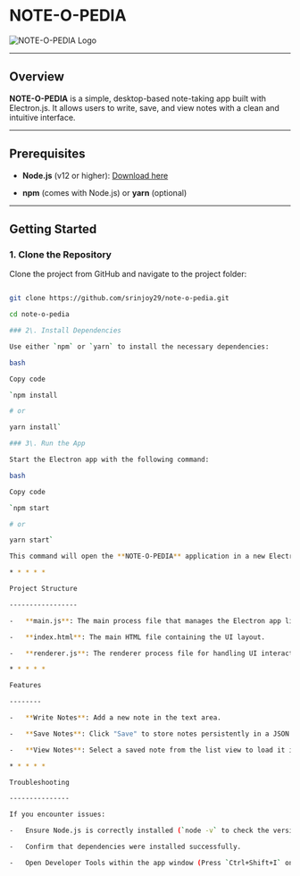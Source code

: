 # NOTE-O-PEDIA

![NOTE-O-PEDIA Logo](https://github.com/user-attachments/assets/fe73b0c9-89d2-42de-9b6e-04e664d8d03e)

---

## Overview

**NOTE-O-PEDIA** is a simple, desktop-based note-taking app built with Electron.js. It allows users to write, save, and view notes with a clean and intuitive interface.

---

## Prerequisites

- **Node.js** (v12 or higher): [Download here](https://nodejs.org/)

- **npm** (comes with Node.js) or **yarn** (optional)

---

## Getting Started

### 1. Clone the Repository

Clone the project from GitHub and navigate to the project folder:

```bash

git clone https://github.com/srinjoy29/note-o-pedia.git

cd note-o-pedia

### 2\. Install Dependencies

Use either `npm` or `yarn` to install the necessary dependencies:

bash

Copy code

`npm install

# or

yarn install`

### 3\. Run the App

Start the Electron app with the following command:

bash

Copy code

`npm start

# or

yarn start`

This command will open the **NOTE-O-PEDIA** application in a new Electron window.

* * * * *

Project Structure

-----------------

-   **main.js**: The main process file that manages the Electron app lifecycle and handles saving/loading notes.

-   **index.html**: The main HTML file containing the UI layout.

-   **renderer.js**: The renderer process file for handling UI interactions and communicating with `main.js` via `ipcRenderer`.

* * * * *

Features

--------

-   **Write Notes**: Add a new note in the text area.

-   **Save Notes**: Click "Save" to store notes persistently in a JSON file.

-   **View Notes**: Select a saved note from the list view to load it in the text area.

* * * * *

Troubleshooting

---------------

If you encounter issues:

-   Ensure Node.js is correctly installed (`node -v` to check the version).

-   Confirm that dependencies were installed successfully.

-   Open Developer Tools within the app window (Press `Ctrl+Shift+I` on Windows/Linux or `Cmd+Option+I` on macOS) to view any error logs.
